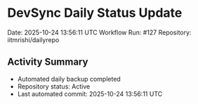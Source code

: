 # DevSync Daily Status Update
Date: 2025-10-24 13:56:11 UTC
Workflow Run: #127
Repository: iitmrishi/dailyrepo

## Activity Summary
- Automated daily backup completed
- Repository status: Active
- Last automated commit: 2025-10-24 13:56:11 UTC
